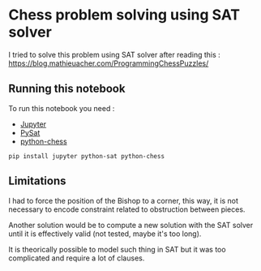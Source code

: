 # Chess problem solving using SAT solver

I tried to solve this problem using SAT solver after reading this : https://blog.mathieuacher.com/ProgrammingChessPuzzles/

## Running this notebook

To run this notebook you need : 

- [Jupyter](https://jupyter.org/)
- [PySat](https://pysathq.github.io/docs/html/index.html)
- [python-chess](https://python-chess.readthedocs.io/en/latest/)

`pip install jupyter python-sat python-chess`

## Limitations

I had to force the position of the Bishop to a corner, this way, it is not necessary to encode constraint related to obstruction between pieces.

Another solution would be to compute a new solution with the SAT solver until it is effectively valid (not tested, maybe it's too long).

It is theorically possible to model such thing in SAT but it was too complicated and require a lot of clauses.
